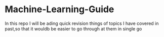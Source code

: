 # Machine-Learning-Guide
In this repo I will be ading quick revision things of topics I have covered in past,so that it wouldb be easier to go through at them in single go
